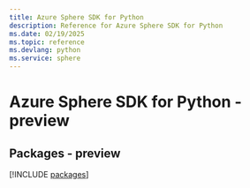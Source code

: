 ```yaml
---
title: Azure Sphere SDK for Python
description: Reference for Azure Sphere SDK for Python
ms.date: 02/19/2025
ms.topic: reference
ms.devlang: python
ms.service: sphere
---
```

# Azure Sphere SDK for Python - preview
## Packages - preview
[!INCLUDE [packages](sphere-index.md)]
